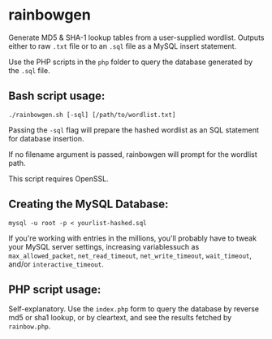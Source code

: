 rainbowgen
==========

Generate MD5 &amp; SHA-1 lookup tables from a user-supplied wordlist. Outputs either to raw ```.txt``` file or to an ```.sql``` file as a MySQL insert statement.

Use the PHP scripts in the ```php``` folder to query the database generated by the ```.sql``` file. 

Bash script usage:
------

```
./rainbowgen.sh [-sql] [/path/to/wordlist.txt]
```

Passing the ```-sql``` flag will prepare the hashed wordlist as an SQL statement for database insertion. 

If no filename argument is passed, rainbowgen will prompt for the wordlist path. 

This script requires OpenSSL.

Creating the MySQL Database:
------

```
mysql -u root -p < yourlist-hashed.sql
```
If you're working with entries in the millions, you'll probably have to tweak your MySQL server settings, increasing variablessuch as ```max_allowed_packet```,  ```net_read_timeout```, ```net_write_timeout```, ```wait_timeout```, and/or ```interactive_timeout```.

PHP script usage:
------

Self-explanatory. Use the ```index.php``` form to query the database by reverse md5 or sha1 lookup, or by cleartext, and see the results fetched by ```rainbow.php```.